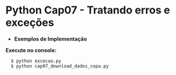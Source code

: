 # **Python Cap07 - Tratando erros e exceções**


* **Exemplos de Implementação**

**Execute no console:**

```
  $ python excecao.py
  $ python cap07_download_dados_copa.py
```
